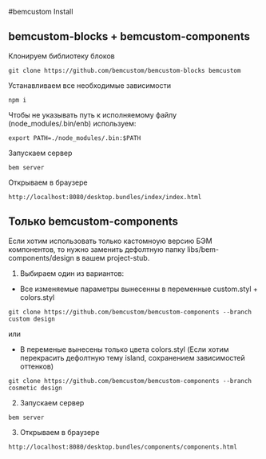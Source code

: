 #bemcustom Install

## bemcustom-blocks + bemcustom-components
Клонируем библиотеку блоков
```
git clone https://github.com/bemcustom/bemcustom-blocks bemcustom
```
 
Устанавливаем все необходимые зависимости
```
npm i 
```

Чтобы не указывать путь к исполняемому файлу (node_modules/.bin/enb) используем:
```
export PATH=./node_modules/.bin:$PATH
```
Запускаем сервер
```
bem server
```
Открываем в браузере
```
http://localhost:8080/desktop.bundles/index/index.html
```
    
## Только bemcustom-components    
Если хотим использовать только кастомноую версию БЭМ компонентов, то нужно заменить дефолтную папку libs/bem-components/design в вашем project-stub. 

1. Выбираем один из вариантов:
 * Все изменяемые параметры вынесенны в переменные custom.styl + colors.styl
```
git clone https://github.com/bemcustom/bemcustom-components --branch custom design
```
или

 * В переменые вынесены только цвета colors.styl (Если хотим перекрасить дефолтную тему island, сохранением зависимостей оттенков)
```
git clone https://github.com/bemcustom/bemcustom-components --branch cosmetic design
```

2. Запускаем сервер
```
bem server
```

3. Открываем в браузере
```
http://localhost:8080/desktop.bundles/components/components.html
```



    





